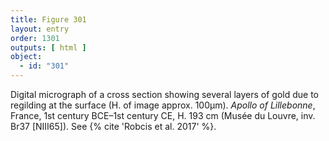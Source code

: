 ```yaml
---
title: Figure 301
layout: entry
order: 1301
outputs: [ html ]
object:
  - id: "301"
---
```


Digital micrograph of a cross section showing several layers of gold due to regilding at the surface (H. of image approx. 100µm). *Apollo of Lillebonne*, France, 1st century BCE–1st century CE, H. 193 cm (Musée du Louvre, inv. Br37 [NIII65]). See {% cite 'Robcis et al. 2017' %}.
